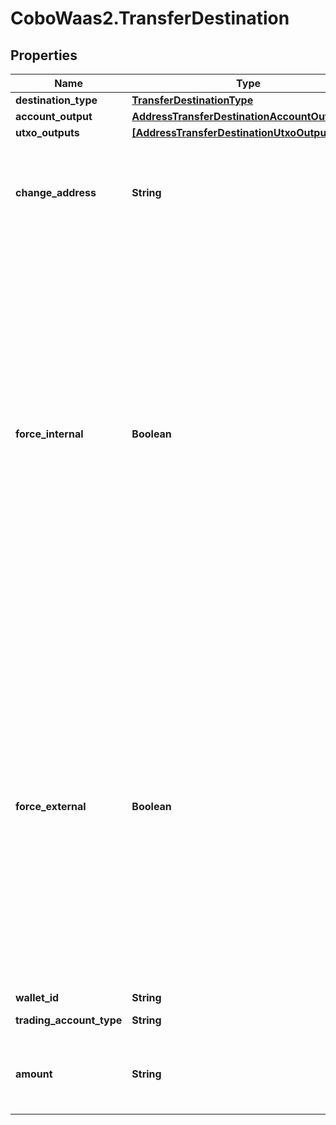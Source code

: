 # CoboWaas2.TransferDestination

## Properties

Name | Type | Description | Notes
------------ | ------------- | ------------- | -------------
**destination_type** | [**TransferDestinationType**](TransferDestinationType.md) |  | 
**account_output** | [**AddressTransferDestinationAccountOutput**](AddressTransferDestinationAccountOutput.md) |  | [optional] 
**utxo_outputs** | [**[AddressTransferDestinationUtxoOutputsInner]**](AddressTransferDestinationUtxoOutputsInner.md) |  | [optional] 
**change_address** | **String** | The address used to receive the remaining funds or change from the transaction. | [optional] 
**force_internal** | **Boolean** | Whether the transaction request must be executed as a Loop transfer. For more information about Loop, see [Loop&#39;s website](https://loop.top/).   - &#x60;true&#x60;: The transaction request must be executed as a Loop transfer.   - &#x60;false&#x60;: The transaction request may not be executed as a Loop transfer. &lt;Note&gt;Please do not set both &#x60;force_internal&#x60; and &#x60;force_internal&#x60; as &#x60;true&#x60;.&lt;/Note&gt;  | [optional] 
**force_external** | **Boolean** | Whether the transaction request must not be executed as a Loop transfer. For more information about Loop, see [Loop&#39;s website](https://loop.top/).   - &#x60;true&#x60;: The transaction request must not be executed as a Loop transfer.   - &#x60;false&#x60;: The transaction request can be executed as a Loop transfer. &lt;Note&gt;Please do not set both &#x60;force_internal&#x60; and &#x60;force_internal&#x60; as &#x60;true&#x60;.&lt;/Note&gt;  | [optional] 
**wallet_id** | **String** | The wallet ID. | 
**trading_account_type** | **String** | The trading account type. | 
**amount** | **String** | The transfer amount. For example, if you trade 1.5 BTC, then the value is &#x60;1.5&#x60;.  | 


